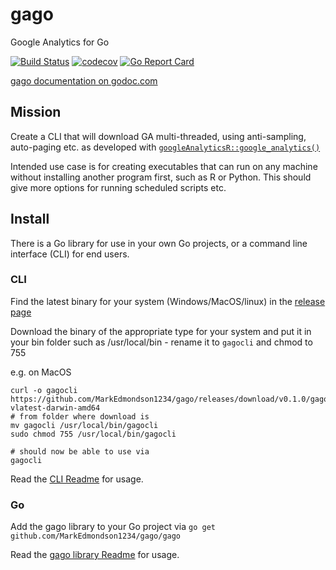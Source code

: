 # gago
Google Analytics for Go

[![Build Status](https://travis-ci.com/MarkEdmondson1234/gago.svg?branch=master)](https://travis-ci.com/MarkEdmondson1234/gago)
[![codecov](https://codecov.io/gh/MarkEdmondson1234/gago/branch/master/graph/badge.svg)](https://codecov.io/gh/MarkEdmondson1234/gago)
[![Go Report Card](https://goreportcard.com/badge/github.com/MarkEdmondson1234/gago)](https://goreportcard.com/report/github.com/MarkEdmondson1234/gago)

[gago documentation on godoc.com](https://godoc.org/github.com/MarkEdmondson1234/gago/gago)

## Mission

Create a CLI that will download GA multi-threaded, using anti-sampling, auto-paging etc. as developed with [`googleAnalyticsR::google_analytics()`](https://code.markedmondson.me/googleAnalyticsR/articles/v4.html#anti-sampling)

Intended use case is for creating executables that can run on any machine without installing another program first, such as R or Python.  This should give more options for running scheduled scripts etc. 

## Install

There is a Go library for use in your own Go projects, or a command line interface (CLI) for end users.

### CLI

Find the latest binary for your system (Windows/MacOS/linux) in the [release page](https://github.com/MarkEdmondson1234/gago/releases)

Download the binary of the appropriate type for your system and put it in your bin folder such as /usr/local/bin - rename it to `gagocli` and chmod to 755

e.g. on MacOS

```
curl -o gagocli https://github.com/MarkEdmondson1234/gago/releases/download/v0.1.0/gagocli-vlatest-darwin-amd64
# from folder where download is
mv gagocli /usr/local/bin/gagocli
sudo chmod 755 /usr/local/bin/gagocli

# should now be able to use via
gagocli
```

Read the [CLI Readme](https://github.com/MarkEdmondson1234/gago/blob/master/gagocli/README.md) for usage.

### Go

Add the gago library to your Go project via `go get github.com/MarkEdmondson1234/gago/gago`

Read the [gago library Readme](https://github.com/MarkEdmondson1234/gago/blob/master/gago/README.md) for usage.


